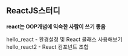 ## ReactJS스터디  
**react는 OOP개념에 익숙한 사람이 쓰기 좋음**

hello_react - 환경설정 및 React 클래스 사용해보기  
hello_react2 - React 컴포넌트 조합
